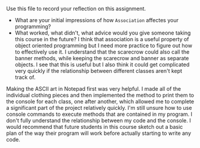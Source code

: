 Use this file to record your reflection on this assignment.

- What are your initial impressions of how `Association` affectes your programming?
- What worked, what didn't, what advice would you give someone taking this course in the future?
I think that association is a useful property of object oriented programming but I need more practice to figure out how to effectively use it. I understand that the scarecrow could also call the banner methods, while keeping the scarecrow and banner as separate objects. I see that this is useful but I also think it could get complicated very quickly if the relationship between different classes aren't kept track of.

Making the ASCII art in Notepad first was very helpful. I made all of the individual clothing pieces and then implemented the method to print them to the console for each class, one after another, which allowed me to complete a significant part of the project relatively quickly. I'm still unsure how to use console commands to execute methods that are contained in my program. I don't fully understand the relationship between my code and the console. I would recommend that future students in this course sketch out a basic plan of the way their program will work before actually starting to write any code.